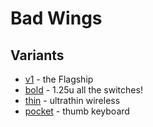 # Bad Wings

## Variants

* [v1](/v1) - the Flagship
* [bold](/bold) - 1.25u all the switches!
* [thin](/thin) - ultrathin wireless
* [pocket](/pocket) - thumb keyboard